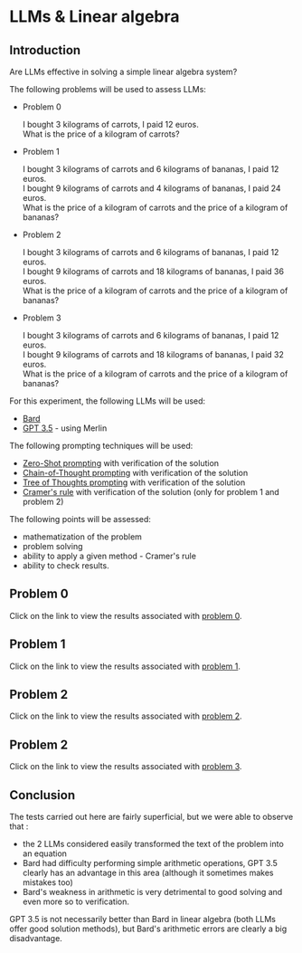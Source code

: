 # LLMs & Linear algebra

## Introduction
Are LLMs effective in solving a simple linear algebra system?

The following problems will be used to assess LLMs:
* Problem 0

   I bought 3 kilograms of carrots, I paid 12 euros.  
   What is the price of a kilogram of carrots?

* Problem 1

   I bought 3 kilograms of carrots and 6 kilograms of bananas, I paid 12 euros.  
   I bought 9 kilograms of carrots and 4 kilograms of bananas, I paid 24 euros.  
   What is the price of a kilogram of carrots and the price of a kilogram of bananas?

* Problem 2

   I bought 3 kilograms of carrots and 6 kilograms of bananas, I paid 12 euros.  
   I bought 9 kilograms of carrots and 18 kilograms of bananas, I paid 36 euros.  
   What is the price of a kilogram of carrots and the price of a kilogram of bananas?  
   
* Problem 3

   I bought 3 kilograms of carrots and 6 kilograms of bananas, I paid 12 euros.  
   I bought 9 kilograms of carrots and 18 kilograms of bananas, I paid 32 euros.  
   What is the price of a kilogram of carrots and the price of a kilogram of bananas?  
    
For this experiment, the following LLMs will be used:
* [Bard](https://bard.google.com/)
* [GPT 3.5](https://app.getmerlin.in/) - using Merlin


The following prompting techniques will be used:
* [Zero-Shot prompting](https://www.promptingguide.ai/techniques/zeroshot) with verification of the solution
* [Chain-of-Thought prompting](https://www.promptingguide.ai/techniques/cot) with verification of the solution
* [Tree of Thoughts prompting](https://www.promptingguide.ai/techniques/tot) with verification of the solution
* [Cramer's rule](https://en.wikipedia.org/wiki/Cramer%27s_rule) with verification of the solution (only for problem 1 and problem 2)

The following points will be assessed:
- mathematization of the problem 
- problem solving
- ability to apply a given method - Cramer's rule
- ability to check results.

## Problem 0

Click on the link to view the results associated with [problem 0](problem_0.md).

## Problem 1

Click on the link to view the results associated with [problem 1](problem_1.md).

## Problem 2

Click on the link to view the results associated with [problem 2](problem_2.md).

## Problem 2

Click on the link to view the results associated with [problem 3](problem_3.md).

## Conclusion

The tests carried out here are fairly superficial, but we were able to observe that :
- the 2 LLMs considered easily transformed the text of the problem into an equation
- Bard had difficulty performing simple arithmetic operations, GPT 3.5 clearly has an advantage in this area (although it sometimes makes mistakes too)
- Bard's weakness in arithmetic is very detrimental to good solving and even more so to verification.  

GPT 3.5 is not necessarily better than Bard in linear algebra (both LLMs offer good solution methods), but Bard's arithmetic errors are clearly a big disadvantage.
